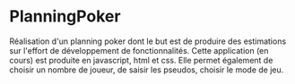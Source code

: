 # PlanningPoker
Réalisation d'un planning poker dont le but est de produire des estimations sur l'effort de développement de fonctionnalités. 
Cette application (en cours) est produite en javascript, html et css. Elle permet également de choisir un nombre de joueur, de saisir les pseudos, choisir le mode de jeu.
